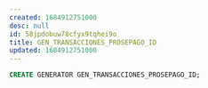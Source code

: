 ```yaml
---
created: 1684912751000
desc: null
id: 58jpdobuw78cfyx9tqhei9o
title: GEN_TRANSACCIONES_PROSEPAGO_ID
updated: 1684912751000
---
```


```sql
CREATE GENERATOR GEN_TRANSACCIONES_PROSEPAGO_ID;
```